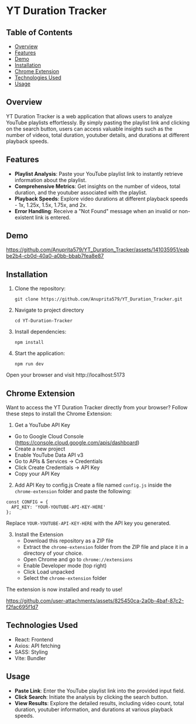 # YT Duration Tracker

## Table of Contents

- [Overview](#overview)
- [Features](#features)
- [Demo](#demo)
- [Installation](#installation)
- [Chrome Extension](#chrome-extension)
- [Technologies Used](#technologies-used)
- [Usage](#usage)

## Overview
YT Duration Tracker is a web application that allows users to analyze YouTube playlists effortlessly. By simply pasting the playlist link and clicking on the search button, users can access valuable insights such as the number of videos, total duration, youtuber details, and durations at different playback speeds.

## Features
- **Playlist Analysis**: Paste your YouTube playlist link to instantly retrieve information about the playlist.
- **Comprehensive Metrics**: Get insights on the number of videos, total duration, and the youtuber associated with the playlist.
- **Playback Speeds**: Explore video durations at different playback speeds - 1x, 1.25x, 1.5x, 1.75x, and 2x.
- **Error Handling**: Receive a "Not Found" message when an invalid or non-existent link is entered.

## Demo
https://github.com/Anuprita579/YT_Duration_Tracker/assets/141035951/eabbe2b4-cb0d-40a0-a0bb-bbab7fea8e87

## Installation

1. Clone the repository:
   ```
   git clone https://github.com/Anuprita579/YT_Duration_Tracker.git
   ```
2. Navigate to project directory
   ```
   cd YT-Duration-Tracker
   ```
3. Install dependencies:
   ```
   npm install
   ```
4. Start the application:
   ```
   npm run dev
   ```
Open your browser and visit http://localhost:5173


## Chrome Extension

Want to access the YT Duration Tracker directly from your browser? Follow these steps to install the Chrome Extension:
1.  Get a YouTube API Key
   * Go to Google Cloud Console (https://console.cloud.google.com/apis/dashboard)
   * Create a new project
   * Enable YouTube Data API v3
   * Go to APIs & Services → Credentials
   * Click Create Credentials → API Key
   * Copy your API Key

2. Add API Key to config.js
Create a file named `config.js` inside the `chrome-extension` folder and paste the following:
```
const CONFIG = {
  API_KEY: 'YOUR-YOUTUBE-API-KEY-HERE'
};
```
Replace `YOUR-YOUTUBE-API-KEY-HERE` with the API key you generated.

3. Install the Extension
   * Download this repository as a ZIP file
   * Extract the `chrome-extension` folder from the ZIP file and place it in a directory of your choice.
   * Open Chrome and go to `chrome://extensions`
   * Enable Developer mode (top right)
   * Click Load unpacked
   * Select the `chrome-extension` folder

The extension is now installed and ready to use!

https://github.com/user-attachments/assets/825450ca-2a0b-4baf-87c2-f2fac695f1d7


## Technologies Used
- React: Frontend
- Axios: API fetching
- SASS: Styling
- Vite: Bundler

## Usage
- **Paste Link**: Enter the YouTube playlist link into the provided input field.
- **Click Search**: Initiate the analysis by clicking the search button.
- **View Results**: Explore the detailed results, including video count, total duration, youtuber information, and durations at various playback speeds.